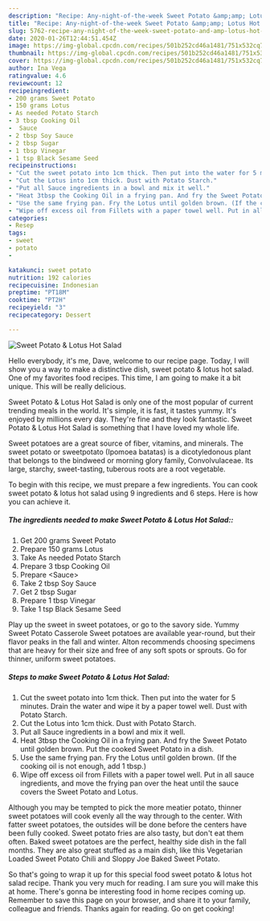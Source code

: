 ```yaml
---
description: "Recipe: Any-night-of-the-week Sweet Potato &amp;amp; Lotus Hot Salad"
title: "Recipe: Any-night-of-the-week Sweet Potato &amp;amp; Lotus Hot Salad"
slug: 5762-recipe-any-night-of-the-week-sweet-potato-and-amp-lotus-hot-salad
date: 2020-01-26T12:44:51.454Z
image: https://img-global.cpcdn.com/recipes/501b252cd46a1481/751x532cq70/sweet-potato-lotus-hot-salad-recipe-main-photo.jpg
thumbnail: https://img-global.cpcdn.com/recipes/501b252cd46a1481/751x532cq70/sweet-potato-lotus-hot-salad-recipe-main-photo.jpg
cover: https://img-global.cpcdn.com/recipes/501b252cd46a1481/751x532cq70/sweet-potato-lotus-hot-salad-recipe-main-photo.jpg
author: Ina Vega
ratingvalue: 4.6
reviewcount: 12
recipeingredient:
- 200 grams Sweet Potato
- 150 grams Lotus
- As needed Potato Starch
- 3 tbsp Cooking Oil
-  Sauce
- 2 tbsp Soy Sauce
- 2 tbsp Sugar
- 1 tbsp Vinegar
- 1 tsp Black Sesame Seed
recipeinstructions:
- "Cut the sweet potato into 1cm thick. Then put into the water for 5 minutes. Drain the water and wipe it by a paper towel well. Dust with Potato Starch."
- "Cut the Lotus into 1cm thick. Dust with Potato Starch."
- "Put all Sauce ingredients in a bowl and mix it well."
- "Heat 3tbsp the Cooking Oil in a frying pan. And fry the Sweet Potato until golden brown. Put the cooked Sweet Potato in a dish."
- "Use the same frying pan. Fry the Lotus until golden brown. (If the cooking oil is not enough, add 1 tbsp.)"
- "Wipe off excess oil from Fillets with a paper towel well. Put in all sauce ingredients, and move the frying pan over the heat until the sauce covers the Sweet Potato and Lotus."
categories:
- Resep
tags:
- sweet
- potato
- 

katakunci: sweet potato 
nutrition: 192 calories
recipecuisine: Indonesian
preptime: "PT18M"
cooktime: "PT2H"
recipeyield: "3"
recipecategory: Dessert

---
```



![Sweet Potato &amp; Lotus Hot Salad](https://img-global.cpcdn.com/recipes/501b252cd46a1481/751x532cq70/sweet-potato-lotus-hot-salad-recipe-main-photo.jpg)

Hello everybody, it's me, Dave, welcome to our recipe page. Today, I will show you a way to make a distinctive dish, sweet potato &amp; lotus hot salad. One of my favorites food recipes. This time, I am going to make it a bit unique. This will be really delicious.

Sweet Potato &amp; Lotus Hot Salad is only one of the most popular of current trending meals in the world. It's simple, it is fast, it tastes yummy. It's enjoyed by millions every day. They're fine and they look fantastic. Sweet Potato &amp; Lotus Hot Salad is something that I have loved my whole life.

Sweet potatoes are a great source of fiber, vitamins, and minerals. The sweet potato or sweetpotato (Ipomoea batatas) is a dicotyledonous plant that belongs to the bindweed or morning glory family, Convolvulaceae. Its large, starchy, sweet-tasting, tuberous roots are a root vegetable.


To begin with this recipe, we must prepare a few ingredients. You can cook sweet potato &amp; lotus hot salad using 9 ingredients and 6 steps. Here is how you can achieve it.

##### The ingredients needed to make Sweet Potato &amp; Lotus Hot Salad::

1. Get 200 grams Sweet Potato
1. Prepare 150 grams Lotus
1. Take As needed Potato Starch
1. Prepare 3 tbsp Cooking Oil
1. Prepare  &lt;Sauce&gt;
1. Take 2 tbsp Soy Sauce
1. Get 2 tbsp Sugar
1. Prepare 1 tbsp Vinegar
1. Take 1 tsp Black Sesame Seed


Play up the sweet in sweet potatoes, or go to the savory side. Yummy Sweet Potato Casserole Sweet potatoes are available year-round, but their flavor peaks in the fall and winter. Alton recommends choosing specimens that are heavy for their size and free of any soft spots or sprouts. Go for thinner, uniform sweet potatoes. 

##### Steps to make Sweet Potato &amp; Lotus Hot Salad:

1. Cut the sweet potato into 1cm thick. Then put into the water for 5 minutes. Drain the water and wipe it by a paper towel well. Dust with Potato Starch.
1. Cut the Lotus into 1cm thick. Dust with Potato Starch.
1. Put all Sauce ingredients in a bowl and mix it well.
1. Heat 3tbsp the Cooking Oil in a frying pan. And fry the Sweet Potato until golden brown. Put the cooked Sweet Potato in a dish.
1. Use the same frying pan. Fry the Lotus until golden brown. (If the cooking oil is not enough, add 1 tbsp.)
1. Wipe off excess oil from Fillets with a paper towel well. Put in all sauce ingredients, and move the frying pan over the heat until the sauce covers the Sweet Potato and Lotus.


Although you may be tempted to pick the more meatier potato, thinner sweet potatoes will cook evenly all the way through to the center. With fatter sweet potatoes, the outsides will be done before the centers have been fully cooked. Sweet potato fries are also tasty, but don&#39;t eat them often. Baked sweet potatoes are the perfect, healthy side dish in the fall months. They are also great stuffed as a main dish, like this Vegetarian Loaded Sweet Potato Chili and Sloppy Joe Baked Sweet Potato. 

So that's going to wrap it up for this special food sweet potato &amp; lotus hot salad recipe. Thank you very much for reading. I am sure you will make this at home. There's gonna be interesting food in home recipes coming up. Remember to save this page on your browser, and share it to your family, colleague and friends. Thanks again for reading. Go on get cooking!
